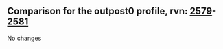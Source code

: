 ## Comparison for the outpost0 profile, rvn: [2579](https://github.com/PRO100KatYT/FortniteProfileRevisions/tree/main/profiles/outpost0/2579%20outpost0.json)-[2581](https://github.com/PRO100KatYT/FortniteProfileRevisions/tree/main/profiles/outpost0/2581%20outpost0.json)

No changes
